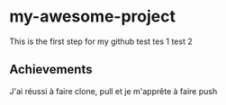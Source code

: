 # my-awesome-project
This is the first step for my github test
tes 1
test 2
<section>
    <h2>Achievements</h2>
    <p>J'ai réussi à faire clone, pull et je m'apprête à faire push</p>
</section>
